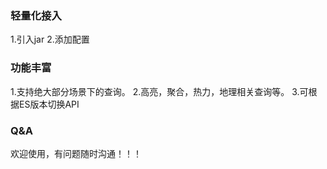 ### 轻量化接入
  1.引入jar
  2.添加配置
  
### 功能丰富
  1.支持绝大部分场景下的查询。
  2.高亮，聚合，热力，地理相关查询等。
  3.可根据ES版本切换API

### Q&A
  欢迎使用，有问题随时沟通！！！